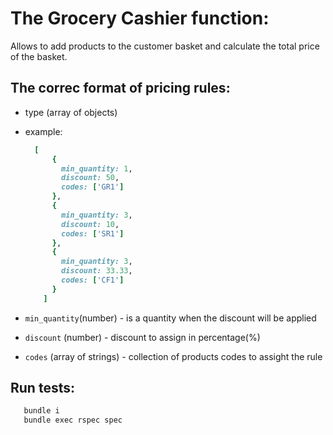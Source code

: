 # The Grocery Cashier function:

  Allows to add products to the customer basket and calculate the total price of the basket.

## The correc format of pricing rules:

* type (array of objects)
* example:

  ``` ruby
    [
        {
          min_quantity: 1,
          discount: 50,
          codes: ['GR1']
        },
        {
          min_quantity: 3,
          discount: 10,
          codes: ['SR1']
        },
        {
          min_quantity: 3,
          discount: 33.33,
          codes: ['CF1']
        }
      ]
  ```

* `min_quantity`(number) - is a quantity when the discount will be applied
* `discount` (number) - discount to assign in percentage(%)
* `codes` (array of strings) - collection of products codes to assight the rule

## Run tests:

``` bash
   bundle i
   bundle exec rspec spec

```
